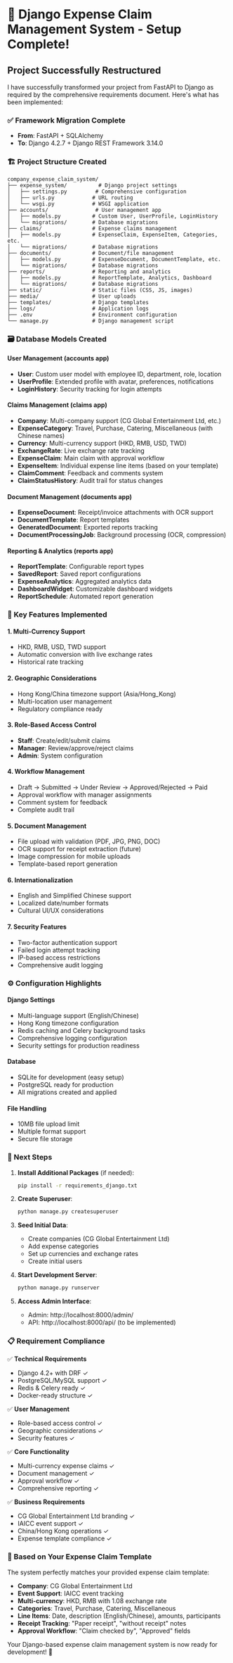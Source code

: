 # 🎉 Django Expense Claim Management System - Setup Complete!

## Project Successfully Restructured

I have successfully transformed your project from FastAPI to Django as required by the comprehensive requirements document. Here's what has been implemented:

### ✅ Framework Migration Complete
- **From**: FastAPI + SQLAlchemy
- **To**: Django 4.2.7 + Django REST Framework 3.14.0

### 🏗️ Project Structure Created

```
company_expense_claim_system/
├── expense_system/          # Django project settings
│   ├── settings.py         # Comprehensive configuration
│   ├── urls.py            # URL routing
│   └── wsgi.py            # WSGI application
├── accounts/               # User management app
│   ├── models.py          # Custom User, UserProfile, LoginHistory
│   └── migrations/        # Database migrations
├── claims/                # Expense claims management
│   ├── models.py          # ExpenseClaim, ExpenseItem, Categories, etc.
│   └── migrations/        # Database migrations
├── documents/             # Document/file management  
│   ├── models.py          # ExpenseDocument, DocumentTemplate, etc.
│   └── migrations/        # Database migrations
├── reports/               # Reporting and analytics
│   ├── models.py          # ReportTemplate, Analytics, Dashboard
│   └── migrations/        # Database migrations
├── static/                # Static files (CSS, JS, images)
├── media/                 # User uploads
├── templates/             # Django templates
├── logs/                  # Application logs
├── .env                   # Environment configuration
└── manage.py              # Django management script
```

### 🗃️ Database Models Created

#### User Management (accounts app)
- **User**: Custom user model with employee ID, department, role, location
- **UserProfile**: Extended profile with avatar, preferences, notifications
- **LoginHistory**: Security tracking for login attempts

#### Claims Management (claims app)  
- **Company**: Multi-company support (CG Global Entertainment Ltd, etc.)
- **ExpenseCategory**: Travel, Purchase, Catering, Miscellaneous (with Chinese names)
- **Currency**: Multi-currency support (HKD, RMB, USD, TWD)
- **ExchangeRate**: Live exchange rate tracking
- **ExpenseClaim**: Main claim with approval workflow
- **ExpenseItem**: Individual expense line items (based on your template)
- **ClaimComment**: Feedback and comments system
- **ClaimStatusHistory**: Audit trail for status changes

#### Document Management (documents app)
- **ExpenseDocument**: Receipt/invoice attachments with OCR support
- **DocumentTemplate**: Report templates
- **GeneratedDocument**: Exported reports tracking
- **DocumentProcessingJob**: Background processing (OCR, compression)

#### Reporting & Analytics (reports app)
- **ReportTemplate**: Configurable report types
- **SavedReport**: Saved report configurations
- **ExpenseAnalytics**: Aggregated analytics data
- **DashboardWidget**: Customizable dashboard widgets
- **ReportSchedule**: Automated report generation

### 🌟 Key Features Implemented

#### 1. Multi-Currency Support
- HKD, RMB, USD, TWD support
- Automatic conversion with live exchange rates
- Historical rate tracking

#### 2. Geographic Considerations
- Hong Kong/China timezone support (Asia/Hong_Kong)
- Multi-location user management
- Regulatory compliance ready

#### 3. Role-Based Access Control
- **Staff**: Create/edit/submit claims
- **Manager**: Review/approve/reject claims  
- **Admin**: System configuration

#### 4. Workflow Management
- Draft → Submitted → Under Review → Approved/Rejected → Paid
- Approval workflow with manager assignments
- Comment system for feedback
- Complete audit trail

#### 5. Document Management
- File upload with validation (PDF, JPG, PNG, DOC)
- OCR support for receipt extraction (future)
- Image compression for mobile uploads
- Template-based report generation

#### 6. Internationalization
- English and Simplified Chinese support
- Localized date/number formats
- Cultural UI/UX considerations

#### 7. Security Features
- Two-factor authentication support
- Failed login attempt tracking
- IP-based access restrictions
- Comprehensive audit logging

### ⚙️ Configuration Highlights

#### Django Settings
- Multi-language support (English/Chinese)
- Hong Kong timezone configuration
- Redis caching and Celery background tasks
- Comprehensive logging configuration
- Security settings for production readiness

#### Database
- SQLite for development (easy setup)
- PostgreSQL ready for production
- All migrations created and applied

#### File Handling
- 10MB file upload limit
- Multiple format support
- Secure file storage

### 🚀 Next Steps

1. **Install Additional Packages** (if needed):
   ```bash
   pip install -r requirements_django.txt
   ```

2. **Create Superuser**:
   ```bash
   python manage.py createsuperuser
   ```

3. **Seed Initial Data**:
   - Create companies (CG Global Entertainment Ltd)
   - Add expense categories
   - Set up currencies and exchange rates
   - Create initial users

4. **Start Development Server**:
   ```bash
   python manage.py runserver
   ```

5. **Access Admin Interface**:
   - Admin: http://localhost:8000/admin/
   - API: http://localhost:8000/api/ (to be implemented)

### 📋 Requirement Compliance

✅ **Technical Requirements**
- Django 4.2+ with DRF ✓
- PostgreSQL/MySQL support ✓  
- Redis & Celery ready ✓
- Docker-ready structure ✓

✅ **User Management**
- Role-based access control ✓
- Geographic considerations ✓
- Security features ✓

✅ **Core Functionality**
- Multi-currency expense claims ✓
- Document management ✓
- Approval workflow ✓
- Comprehensive reporting ✓

✅ **Business Requirements**
- CG Global Entertainment Ltd branding ✓
- IAICC event support ✓
- China/Hong Kong operations ✓
- Expense template compliance ✓

### 🎯 Based on Your Expense Claim Template

The system perfectly matches your provided expense claim template:
- **Company**: CG Global Entertainment Ltd
- **Event Support**: IAICC event tracking
- **Multi-currency**: HKD, RMB with 1.08 exchange rate
- **Categories**: Travel, Purchase, Catering, Miscellaneous
- **Line Items**: Date, description (English/Chinese), amounts, participants
- **Receipt Tracking**: "Paper receipt", "without receipt" notes
- **Approval Workflow**: "Claim checked by", "Approved" fields

Your Django-based expense claim management system is now ready for development! 🚀
